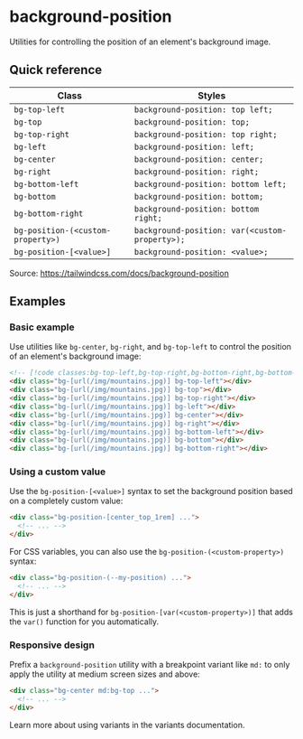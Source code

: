 # background-position

Utilities for controlling the position of an element's background image.

## Quick reference

| Class | Styles |
|---|---|
| `bg-top-left` | `background-position: top left;` |
| `bg-top` | `background-position: top;` |
| `bg-top-right` | `background-position: top right;` |
| `bg-left` | `background-position: left;` |
| `bg-center` | `background-position: center;` |
| `bg-right` | `background-position: right;` |
| `bg-bottom-left` | `background-position: bottom left;` |
| `bg-bottom` | `background-position: bottom;` |
| `bg-bottom-right` | `background-position: bottom right;` |
| `bg-position-(<custom-property>)` | `background-position: var(<custom-property>);` |
| `bg-position-[<value>]` | `background-position: <value>;` |

Source: https://tailwindcss.com/docs/background-position

## Examples

### Basic example

Use utilities like `bg-center`, `bg-right`, and `bg-top-left` to control the position of an element's background image:

```html
<!-- [!code classes:bg-top-left,bg-top-right,bg-bottom-right,bg-bottom-left,bg-center,bg-right,bg-top,bg-bottom,bg-left] -->
<div class="bg-[url(/img/mountains.jpg)] bg-top-left"></div>
<div class="bg-[url(/img/mountains.jpg)] bg-top"></div>
<div class="bg-[url(/img/mountains.jpg)] bg-top-right"></div>
<div class="bg-[url(/img/mountains.jpg)] bg-left"></div>
<div class="bg-[url(/img/mountains.jpg)] bg-center"></div>
<div class="bg-[url(/img/mountains.jpg)] bg-right"></div>
<div class="bg-[url(/img/mountains.jpg)] bg-bottom-left"></div>
<div class="bg-[url(/img/mountains.jpg)] bg-bottom"></div>
<div class="bg-[url(/img/mountains.jpg)] bg-bottom-right"></div>
```

### Using a custom value

Use the `bg-position-[<value>]` syntax to set the background position based on a completely custom value:

```html
<div class="bg-position-[center_top_1rem] ...">
  <!-- ... -->
</div>
```

For CSS variables, you can also use the `bg-position-(<custom-property>)` syntax:

```html
<div class="bg-position-(--my-position) ...">
  <!-- ... -->
</div>
```

This is just a shorthand for `bg-position-[var(<custom-property>)]` that adds the `var()` function for you automatically.

### Responsive design

Prefix a `background-position` utility with a breakpoint variant like `md:` to only apply the utility at medium screen sizes and above:

```html
<div class="bg-center md:bg-top ...">
  <!-- ... -->
</div>
```

Learn more about using variants in the variants documentation.
